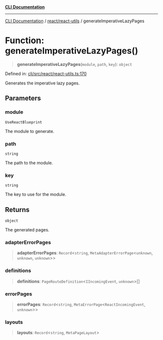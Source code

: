 [**CLI Documentation**](../../../README.md)

***

[CLI Documentation](../../../README.md) / [react/react-utils](../README.md) / generateImperativeLazyPages

# Function: generateImperativeLazyPages()

> **generateImperativeLazyPages**(`module`, `path`, `key`): `object`

Defined in: [cli/src/react/react-utils.ts:170](https://github.com/stonemjs/cli/blob/83156d7f07cad6e0545ad29ba32878fdd248ede2/src/react/react-utils.ts#L170)

Generates the imperative lazy pages.

## Parameters

### module

`UseReactBlueprint`

The module to generate.

### path

`string`

The path to the module.

### key

`string`

The key to use for the module.

## Returns

`object`

The generated pages.

### adapterErrorPages

> **adapterErrorPages**: `Record`\<`string`, `MetaAdapterErrorPage`\<`unknown`, `unknown`, `unknown`\>\>

### definitions

> **definitions**: `PageRouteDefinition`\<`IIncomingEvent`, `unknown`\>[]

### errorPages

> **errorPages**: `Record`\<`string`, `MetaErrorPage`\<`ReactIncomingEvent`, `unknown`\>\>

### layouts

> **layouts**: `Record`\<`string`, `MetaPageLayout`\>
